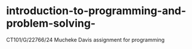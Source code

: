 # introduction-to-programming-and-problem-solving-
CT101/G/22766/24 Mucheke Davis assignment for programming

